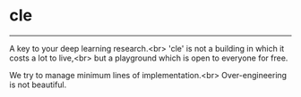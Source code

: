 # cle
---
A key to your deep learning research.<br\>
'cle' is not a building in which it costs a lot to live,<br\>
but a playground which is open to everyone for free.

We try to manage minimum lines of implementation.<br\>
Over-engineering is not beautiful.
